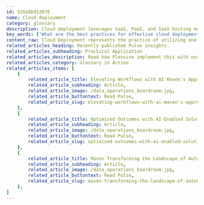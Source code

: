 ```yaml
---
id: 528a9b912076
name: Cloud deployment
category: glossary
description: Cloud deployment leverages SaaS, PaaS, and IaaS hosting models to facilitate the design, execution, and operation of applications in the cloud, offering benefits such as cost-efficiency, scalability, and enhanced business resilience.
key_words: ["What are the best practices for effective cloud deployment in businesses?", "How can cloud deployment accelerate application launch for enterprises?", "Which cloud deployment models offer significant cost savings for organizations?", "What role does cloud deployment play in business resiliency and disaster recovery?", "How can companies leverage cloud deployment for global expansion?", "What are the challenges of migrating to cloud-based infrastructure?", "How can SaaS", "PaaS", "and IaaS hosting models benefit modern businesses?", "What should businesses consider when choosing a cloud service provider?", "How does cloud deployment optimize time to market for new features?", "What security measures are essential for managed cloud deployment platforms?"]
content_raw: Cloud Deployment represents the practice of utilizing one or more hosting models - Software as a Service (SaaS), Platform as a Service (PaaS), and Infrastructure as a Service (IaaS) - to launch an application through the cloud. This involves a comprehensive course of action including the design, plan, execution, and operation of workloads on a cloud platform. Through effective cloud deployment, businesses can gain a multitude of benefits. It leads to accelerated and simplified deployments, allowing automation of code deployment, database, and application releases. Businesses may see significant cost savings by having control over pricing based on consumption rather than large expenses on on-premise environments. The cloud serves as a platform for growth, providing opportunities for businesses to expand geographically through the global infrastructure offered by Cloud Service Providers (CSPs). Further, cloud deployment fosters new digital business models by leveraging the continuous release of services by CSPs to adopt new technologies and innovative digital approaches. It ensures business resiliency by providing fault-tolerance and disaster recovery, increasing operational efficiency while reducing human effort and providing a competitive edge by optimizing time to market for new features. Ultimately, cloud deployment elevates user productivity by offering self-service options on the cloud. Nevertheless, cloud deployment comes with certain challenges, including high CapEx for hosting infrastructure, complex and often costly migrations, indistinct monitoring methodologies, dynamic workloads, extended lock-in periods for infrastructure hosting, and potential application vulnerabilities. Address these challenges by choosing a cloud service provider that offers a cost-saving pay-per-use model, rapid system provisioning, best-in-class technical operations, comprehensive non-production system services, transparent metering and resource inspection, provision for high-availability solutions in sync with SaaS options, autoscaling, versatile infrastructure and portability, managed cloud platform security, and a robust cloud management platform. In this modern era where Maven Technologies aims to deliver immense business value, effective cloud deployment is a key component towards unlocking productivity and driving success.
related_articles_heading: Recently published Pulse insights.
related_articles_subheading: Practical Application
related_articles_description: Read how Plexsive implement this with our clients.
related_articles_category: Glossary in Action
related_articles_items: [
	{
		related_article_title: Elevating Workflows with AI Maven's Approach,
		related_article_subheading: Article,
		related_article_image: /data_operations_boardroom.jpg,
		related_article_buttontext: Read Pulse,
		related_article_slug: elevating-workflows-with-ai-maven's-approach
	},
	{
		related_article_title: Optimized Outcomes with AI-Enabled Solutions,
		related_article_subheading: Article,
		related_article_image: /data_operations_boardroom.jpg,
		related_article_buttontext: Read Pulse,
		related_article_slug: optimized-outcomes-with-ai-enabled-solutions
	},
	{
		related_article_title: Maven Transforming the Landscape of Autonomous Vehicles,
		related_article_subheading: Article,
		related_article_image: /data_operations_boardroom.jpg,
		related_article_buttontext: Read Pulse,
		related_article_slug: maven-transforming-the-landscape-of-autonomous-vehicles
	},
]
---
```

